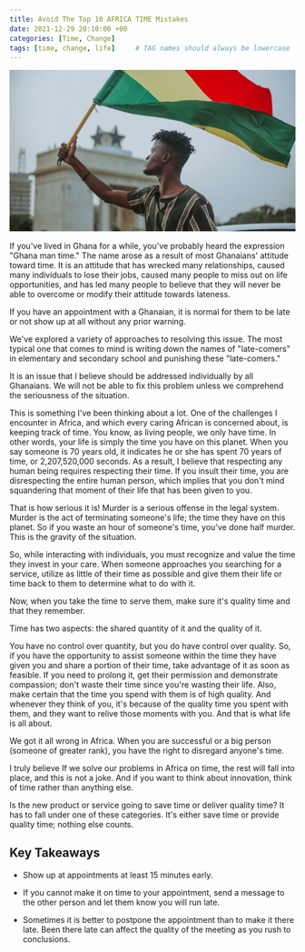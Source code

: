 ```yaml
---
title: Avoid The Top 10 AFRICA TIME Mistakes
date: 2021-12-29 20:10:00 +00
categories: [Time, Change]
tags: [time, change, life]     # TAG names should always be lowercase
---
```


![Ghana](/assets/img/ghana.jpg)

If you've lived in Ghana for a while, you've probably heard the expression "Ghana man time." The name arose as a result of most Ghanaians' attitude toward time. It is an attitude that has wrecked many relationships, caused many individuals to lose their jobs, caused many people to miss out on life opportunities, and has led many people to believe that they will never be able to overcome or modify their attitude towards lateness.

If you have an appointment with a Ghanaian, it is normal for them to be late or not show up at all without any prior warning.

We've explored a variety of approaches to resolving this issue. The most typical one that comes to mind is writing down the names of "late-comers" in elementary and secondary school and punishing these "late-comers."

It is an issue that I believe should be addressed individually by all Ghanaians. We will not be able to fix this problem unless we comprehend the seriousness of the situation.

This is something I've been thinking about a lot. One of the challenges I encounter in Africa, and which every caring African is concerned about, is keeping track of time. You know, as living people, we only have time. In other words, your life is simply the time you have on this planet. When you say someone is 70 years old, it indicates he or she has spent 70 years of time, or 2,207,520,000 seconds. As a result, I believe that respecting any human being requires respecting their time. If you insult their time, you are disrespecting the entire human person, which implies that you don't mind squandering that moment of their life that has been given to you.

That is how serious it is! Murder is a serious offense in the legal system. Murder is the act of terminating someone's life; the time they have on this planet. So if you waste an hour of someone's time, you've done half murder. This is the gravity of the situation.

So, while interacting with individuals, you must recognize and value the time they invest in your care. When someone approaches you searching for a service, utilize as little of their time as possible and give them their life or time back to them to determine what to do with it.

Now, when you take the time to serve them, make sure it's quality time and that they remember.

Time has two aspects: the shared quantity of it and the quality of it.

You have no control over quantity, but you do have control over quality. So, if you have the opportunity to assist someone within the time they have given you and share a portion of their time, take advantage of it as soon as feasible. If you need to prolong it, get their permission and demonstrate compassion; don't waste their time since you're wasting their life. Also, make certain that the time you spend with them is of high quality. And whenever they think of you, it's because of the quality time you spent with them, and they want to relive those moments with you. And that is what life is all about.

We got it all wrong in Africa. When you are successful or a big person (someone of greater rank), you have the right to disregard anyone's time.

I truly believe If we solve our problems in Africa on time, the rest will fall into place, and this is not a joke. And if you want to think about innovation, think of time rather than anything else.

Is the new product or service going to save time or deliver quality time? It has to fall under one of these categories. It's either save time or provide quality time; nothing else counts.

## Key Takeaways

- Show up at appointments at least 15 minutes early.

- If you cannot make it on time to your appointment, send a message to the other person and let them know you will run late.

- Sometimes it is better to postpone the appointment than to make it there late. Been there late can affect the quality of the meeting as you rush to conclusions.
